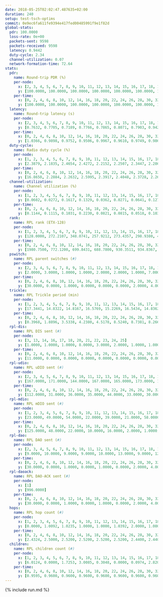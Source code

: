 ```yaml
---
date: 2018-05-25T02:02:47.487635+02:00
duration: 240
setup: test-tsch-optims
commit: 0e9ec6fa611fe9394e417fed00485991f9e1f82d
global-stats:
  pdr: 100.0000
  loss-rate: 0e+00
  packets-sent: 9598
  packets-received: 9598
  latency: 0.9442
  duty-cycle: 2.34
  channel-utilization: 0.07
  network-formation-time: 72.64
stats:
  pdr:
    name: Round-trip PDR (%)
    per-node:
      x: [2, 3, 4, 5, 6, 7, 8, 9, 10, 11, 12, 13, 14, 15, 16, 17, 18, 19, 20, 21, 22, 23, 24, 25]
      y: [100.0000, 100.0000, 100.0000, 100.0000, 100.0000, 100.0000, 100.0000, 100.0000, 100.0000, 100.0000, 100.0000, 100.0000, 100.0000, 100.0000, 100.0000, 100.0000, 100.0000, 100.0000, 100.0000, 100.0000, 100.0000, 100.0000, 100.0000, 100.0000]
    per-time:
      x: [0, 2, 4, 6, 8, 10, 12, 14, 16, 18, 20, 22, 24, 26, 28, 30, 32, 34, 36, 38, 40, 42, 44, 46, 48, 50, 52, 54, 56, 58, 60, 62, 64, 66, 68, 70, 72, 74, 76, 78, 80, 82, 84, 86, 88, 90, 92, 94, 96, 98, 100, 102, 104, 106, 108, 110, 112, 114, 116, 118, 120, 122, 124, 126, 128, 130, 132, 134, 136, 138, 140, 142, 144, 146, 148, 150, 152, 154, 156, 158, 160]
      y: [100.0000, 100.0000, 100.0000, 100.0000, 100.0000, 100.0000, 100.0000, 100.0000, 100.0000, 100.0000, 100.0000, 100.0000, 100.0000, 100.0000, 100.0000, 100.0000, 100.0000, 100.0000, 100.0000, 100.0000, 100.0000, 100.0000, 100.0000, 100.0000, 100.0000, 100.0000, 100.0000, 100.0000, 100.0000, 100.0000, 100.0000, 100.0000, 100.0000, 100.0000, 100.0000, 100.0000, 100.0000, 100.0000, 100.0000, 100.0000, 100.0000, 100.0000, 100.0000, 100.0000, 100.0000, 100.0000, 100.0000, 100.0000, 100.0000, 100.0000, 100.0000, 100.0000, 100.0000, 100.0000, 100.0000, 100.0000, 100.0000, 100.0000, 100.0000, 100.0000, 100.0000, 100.0000, 100.0000, 100.0000, 100.0000, 100.0000, 100.0000, 100.0000, 100.0000, 100.0000, 100.0000, 100.0000, 100.0000, 100.0000, 100.0000, 100.0000, 100.0000, 100.0000, 100.0000, 100.0000, null]
  latency:
    name: Round-trip latency (s)
    per-node:
      x: [2, 3, 4, 5, 6, 7, 8, 9, 10, 11, 12, 13, 14, 15, 16, 17, 18, 19, 20, 21, 22, 23, 24, 25]
      y: [0.7632, 0.7705, 0.7189, 0.7766, 0.7865, 0.8071, 0.7903, 0.9420, 0.8174, 0.8989, 0.8945, 0.8654, 0.9080, 1.0280, 0.9579, 0.9357, 1.0465, 1.0111, 1.0469, 1.1677, 1.1740, 1.1911, 1.1960, 1.1518]
    per-time:
      x: [0, 2, 4, 6, 8, 10, 12, 14, 16, 18, 20, 22, 24, 26, 28, 30, 32, 34, 36, 38, 40, 42, 44, 46, 48, 50, 52, 54, 56, 58, 60, 62, 64, 66, 68, 70, 72, 74, 76, 78, 80, 82, 84, 86, 88, 90, 92, 94, 96, 98, 100, 102, 104, 106, 108, 110, 112, 114, 116, 118, 120, 122, 124, 126, 128, 130, 132, 134, 136, 138, 140, 142, 144, 146, 148, 150, 152, 154, 156, 158, 160]
      y: [1.0366, 0.9898, 0.9752, 0.9506, 0.9967, 0.9610, 0.9749, 0.9865, 0.9656, 0.9682, 0.9444, 0.9652, 0.9667, 0.9698, 0.9916, 1.0023, 0.9817, 0.9653, 0.9298, 0.9636, 0.9303, 0.9495, 0.9351, 0.9263, 0.9701, 0.9646, 0.9558, 0.9438, 0.9326, 0.9109, 0.9359, 0.9520, 0.9234, 0.9300, 0.9445, 0.9316, 0.9258, 0.9113, 0.9213, 0.9229, 0.9054, 0.9146, 0.9103, 0.9251, 0.9385, 0.9235, 0.9254, 0.9619, 0.9085, 0.8978, 0.9263, 0.9108, 0.9313, 0.9200, 0.8993, 0.9311, 0.9534, 0.9251, 0.9119, 0.9385, 0.9140, 0.9250, 0.9245, 0.9325, 0.9361, 0.9550, 0.9293, 0.9239, 0.9350, 0.9198, 0.9347, 0.9416, 0.9315, 0.9665, 0.9683, 1.0038, 0.9549, 0.9484, 0.9752, 0.9535, null]
  duty-cycle:
    name: Radio duty cycle (%)
    per-node:
      x: [1, 2, 3, 4, 5, 6, 7, 8, 9, 10, 11, 12, 13, 14, 15, 16, 17, 18, 19, 20, 21, 22, 23, 24, 25]
      y: [2.3879, 2.1835, 2.4654, 2.4272, 2.2152, 2.2507, 2.3447, 2.2867, 2.0950, 2.2353, 2.1306, 2.1227, 2.4627, 2.3487, 2.2989, 2.2607, 2.3474, 2.3714, 2.4272, 2.3519, 2.2050, 2.3068, 2.3516, 2.4132, 2.2947]
    per-time:
      x: [0, 2, 4, 6, 8, 10, 12, 14, 16, 18, 20, 22, 24, 26, 28, 30, 32, 34, 36, 38, 40, 42, 44, 46, 48, 50, 52, 54, 56, 58, 60, 62, 64, 66, 68, 70, 72, 74, 76, 78, 80, 82, 84, 86, 88, 90, 92, 94, 96, 98, 100, 102, 104, 106, 108, 110, 112, 114, 116, 118, 120, 122, 124, 126, 128, 130, 132, 134, 136, 138, 140, 142, 144, 146, 148, 150, 152, 154, 156, 158, 160, 162, 164, 166, 168, 170, 172, 174, 176, 178, 180, 182, 184, 186, 188, 190, 192, 194, 196, 198, 200, 202, 204, 206, 208, 210, 212, 214, 216, 218, 220, 222, 224, 226, 228, 230, 232, 234, 236, 238]
      y: [16.8650, 2.2884, 2.2632, 2.5995, 2.3917, 2.4048, 2.3728, 2.2682, 2.2316, 2.2247, 2.2008, 2.2147, 2.1917, 2.2124, 2.2805, 2.2323, 2.2337, 2.2428, 2.2420, 2.2188, 2.2655, 2.2498, 2.2391, 2.2350, 2.2450, 2.2297, 2.2244, 2.2033, 2.2294, 2.2163, 2.1953, 2.2159, 2.2306, 2.2235, 2.2281, 2.2206, 2.2106, 2.2114, 2.2322, 2.2233, 2.1992, 2.2087, 2.2154, 2.2312, 2.2021, 2.2156, 2.2305, 2.2291, 2.2415, 2.1948, 2.2128, 2.2092, 2.2179, 2.2176, 2.1956, 2.1889, 2.2493, 2.2458, 2.2227, 2.2007, 2.1996, 2.2010, 2.2018, 2.1980, 2.2146, 2.2211, 2.2219, 2.2055, 2.2208, 2.2018, 2.2037, 2.2230, 2.1996, 2.2272, 2.2270, 2.2178, 2.2450, 2.2025, 2.2125, 2.2179, 2.4796, 2.2476, 2.1561, 2.1899, 2.1883, 2.2507, 2.1881, 2.2458, 2.2473, 2.1015, 2.1069, 2.0901, 2.0960, 2.1501, 2.0930, 2.0806, 2.0712, 2.0893, 2.1043, 2.1338, 2.0784, 2.0710, 2.1189, 2.1433, 2.1067, 2.1128, 2.0842, 2.0908, 2.1087, 2.0954, 2.1244, 2.0902, 2.1004, 2.1076, 2.1009, 2.1147, 2.1068, 2.0773, 2.1010, 2.0932]
  channel-utilization:
    name: Channel utilization (%)
    per-node:
      x: [1, 2, 3, 4, 5, 6, 7, 8, 9, 10, 11, 12, 13, 14, 15, 16, 17, 18, 19, 20, 21, 22, 23, 24, 25]
      y: [0.0602, 0.0272, 0.1617, 0.1329, 0.0362, 0.0271, 0.0641, 0.1274, 0.0295, 0.1126, 0.0312, 0.0281, 0.1284, 0.1051, 0.0956, 0.0538, 0.0838, 0.0665, 0.0872, 0.0785, 0.0404, 0.0637, 0.0396, 0.0411, 0.0324]
    per-time:
      x: [0, 2, 4, 6, 8, 10, 12, 14, 16, 18, 20, 22, 24, 26, 28, 30, 32, 34, 36, 38, 40, 42, 44, 46, 48, 50, 52, 54, 56, 58, 60, 62, 64, 66, 68, 70, 72, 74, 76, 78, 80, 82, 84, 86, 88, 90, 92, 94, 96, 98, 100, 102, 104, 106, 108, 110, 112, 114, 116, 118, 120, 122, 124, 126, 128, 130, 132, 134, 136, 138, 140, 142, 144, 146, 148, 150, 152, 154, 156, 158, 160, 162, 164, 166, 168, 170, 172, 174, 176, 178, 180, 182, 184, 186, 188, 190, 192, 194, 196, 198, 200, 202, 204, 206, 208, 210, 212, 214, 216, 218, 220, 222, 224, 226, 228, 230, 232, 234, 236, 238]
      y: [0.1144, 0.1115, 0.1031, 0.2230, 0.0821, 0.0815, 0.0518, 0.1032, 0.0978, 0.0968, 0.0877, 0.0936, 0.0865, 0.0918, 0.1131, 0.0973, 0.0989, 0.1030, 0.0978, 0.0934, 0.1084, 0.1026, 0.0994, 0.0959, 0.0991, 0.0962, 0.0940, 0.0877, 0.0967, 0.0897, 0.0834, 0.0901, 0.0940, 0.0927, 0.0923, 0.0938, 0.0887, 0.0891, 0.0951, 0.0913, 0.0835, 0.0867, 0.0871, 0.0933, 0.0852, 0.0892, 0.0925, 0.0938, 0.0961, 0.0805, 0.0879, 0.0853, 0.0892, 0.0897, 0.0837, 0.0813, 0.0994, 0.0971, 0.0901, 0.0859, 0.0847, 0.0873, 0.0869, 0.0865, 0.0913, 0.0930, 0.0931, 0.0869, 0.0925, 0.0848, 0.0867, 0.0940, 0.0870, 0.0960, 0.0963, 0.0920, 0.1032, 0.0855, 0.0922, 0.0948, 0.0323, 0.0213, 0.0102, 0.0658, 0.0658, 0.0833, 0.0649, 0.0834, 0.0844, 0.0465, 0.0445, 0.0439, 0.0431, 0.0588, 0.0412, 0.0384, 0.0365, 0.0424, 0.0444, 0.0512, 0.0384, 0.0365, 0.0500, 0.0535, 0.0472, 0.0477, 0.0420, 0.0453, 0.0458, 0.0416, 0.0494, 0.0416, 0.0440, 0.0434, 0.0444, 0.0468, 0.0460, 0.0386, 0.0434, 0.0424]
  rank:
    name: RPL rank (ETX-128)
    per-node:
      x: [1, 2, 3, 4, 5, 6, 7, 8, 9, 10, 11, 12, 13, 14, 15, 16, 17, 18, 19, 20, 21, 22, 23, 24, 25]
      y: [128.0000, 272.2107, 348.0741, 257.9212, 273.4357, 298.9380, 409.4008, 303.5809, 508.7814, 389.2016, 455.1322, 421.2562, 2519.8441, 483.3156, 890.2727, 5956.1170, 5028.0071, 3430.2697, 923.9008, 778.7602, 1147.5635, 18879.4740, 1154.4582, 2392.7791, 934.7265]
    per-time:
      x: [0, 2, 4, 6, 8, 10, 12, 14, 16, 18, 20, 22, 24, 26, 28, 30, 32, 34, 36, 38, 40, 42, 44, 46, 48, 50, 52, 54, 56, 58, 60, 62, 64, 66, 68, 70, 72, 74, 76, 78, 80, 82, 84, 86, 88, 90, 92, 94, 96, 98, 100, 102, 104, 106, 108, 110, 112, 114, 116, 118, 120, 122, 124, 126, 128, 130, 132, 134, 136, 138, 140, 142, 144, 146, 148, 150, 152, 154, 156, 158, 160, 162, 164, 166, 168, 170, 172, 174, 176, 178, 180, 182, 184, 186, 188, 190, 192, 194, 196, 198, 200, 202, 204, 206, 208, 210, 212, 214, 216, 218, 220, 222, 224, 226, 228, 230, 232, 234, 236, 238, 240]
      y: [1980.7500, 772.1200, 699.8431, 688.7800, 930.3511, 934.8367, 927.3841, 810.0659, 615.8000, 620.8627, 613.8200, 614.0600, 617.3200, 631.3922, 639.2500, 631.1200, 643.0400, 647.5686, 631.3725, 622.4630, 602.4340, 593.9400, 584.8600, 581.1800, 549.5200, 543.3019, 530.4118, 528.7600, 538.8846, 519.3529, 502.0980, 508.9800, 526.5098, 537.2941, 535.1200, 532.5000, 533.6346, 527.9615, 510.7885, 497.4600, 515.7000, 505.6200, 496.2400, 501.9000, 497.1400, 489.0588, 496.0196, 505.1961, 517.0392, 501.9000, 511.7000, 493.8400, 493.0000, 509.7600, 502.5400, 502.7059, 505.3846, 511.9231, 494.1569, 503.3400, 502.9400, 500.3000, 500.0600, 503.9400, 492.8462, 488.1765, 484.1887, 487.3800, 499.1569, 499.8200, 502.7000, 509.6200, 498.0980, 511.4211, 480.9412, 482.5600, 492.7200, 490.1600, 495.3269, 495.0200, 235.4444, 765.6775, 975.8155, 2006.0835, 5567.8333, 14236.0864, 15143.4079, 13118.9744, 8706.3288, 4175.6545, 4150.1273, 5255.4464, 5251.4643, 3845.5167, 5214.2500, 4146.5185, 2918.5818, 5184.7679, 5185.6071, 4085.2727, 2992.8148, 4136.6000, 6381.3036, 4040.8750, 4090.5273, 4085.5636, 4078.7091, 6225.8596, 2937.0926, 5249.5818, 3968.5789, 5181.0179, 2867.9643, 4061.1455, 4064.8545, 2930.4259, 4076.4364, 5322.9630, 4086.2364, 4088.2364, null]
  pswitch:
    name: RPL parent switches (#)
    per-node:
      x: [2, 3, 4, 5, 6, 7, 8, 9, 10, 11, 12, 13, 14, 15, 16, 17, 18, 19, 20, 21, 22, 23, 24, 25]
      y: [2.0000, 3.0000, 1.0000, 1.0000, 2.0000, 2.0000, 1.0000, 7.0000, 3.0000, 2.0000, 2.0000, 15.0000, 4.0000, 12.0000, 24.0000, 24.0000, 17.0000, 5.0000, 6.0000, 11.0000, 108.0000, 10.0000, 13.0000, 5.0000]
    per-time:
      x: [0, 2, 4, 6, 8, 10, 12, 14, 16, 18, 20, 22, 24, 26, 28, 30, 32, 34, 36, 38, 40, 42, 44, 46, 48, 50, 52, 54, 56, 58, 60, 62, 64, 66, 68, 70, 72, 74, 76, 78, 80, 82, 84, 86, 88, 90, 92, 94, 96, 98, 100, 102, 104, 106, 108, 110, 112, 114, 116, 118, 120, 122, 124, 126, 128, 130, 132, 134, 136, 138, 140, 142, 144, 146, 148, 150, 152, 154, 156, 158, 160, 162, 164, 166, 168, 170, 172, 174, 176, 178, 180, 182, 184, 186, 188, 190, 192, 194, 196, 198, 200, 202, 204, 206, 208, 210, 212, 214, 216, 218, 220, 222, 224, 226, 228, 230, 232, 234, 236, 238]
      y: [30.0000, 0.0000, 1.0000, 0.0000, 0.0000, 0.0000, 2.0000, 4.0000, 0.0000, 1.0000, 0.0000, 0.0000, 0.0000, 1.0000, 2.0000, 0.0000, 0.0000, 1.0000, 1.0000, 4.0000, 3.0000, 0.0000, 0.0000, 0.0000, 0.0000, 3.0000, 1.0000, 0.0000, 2.0000, 1.0000, 1.0000, 0.0000, 1.0000, 1.0000, 0.0000, 0.0000, 2.0000, 2.0000, 2.0000, 0.0000, 0.0000, 0.0000, 0.0000, 0.0000, 0.0000, 1.0000, 1.0000, 1.0000, 1.0000, 0.0000, 0.0000, 0.0000, 0.0000, 0.0000, 0.0000, 1.0000, 2.0000, 2.0000, 1.0000, 0.0000, 0.0000, 0.0000, 0.0000, 0.0000, 2.0000, 1.0000, 3.0000, 0.0000, 1.0000, 0.0000, 0.0000, 0.0000, 1.0000, 7.0000, 1.0000, 0.0000, 0.0000, 0.0000, 2.0000, 0.0000, 2.0000, 1.0000, 7.0000, 11.0000, 15.0000, 16.0000, 13.0000, 15.0000, 14.0000, 3.0000, 3.0000, 3.0000, 4.0000, 7.0000, 4.0000, 2.0000, 3.0000, 3.0000, 3.0000, 2.0000, 2.0000, 3.0000, 3.0000, 3.0000, 3.0000, 2.0000, 3.0000, 4.0000, 2.0000, 2.0000, 4.0000, 4.0000, 4.0000, 2.0000, 3.0000, 2.0000, 2.0000, 2.0000, 3.0000, 2.0000]
  trickle:
    name: RPL Trickle period (min)
    per-node:
      x: [1, 2, 3, 4, 5, 6, 7, 8, 9, 10, 11, 12, 13, 14, 15, 16, 17, 18, 19, 20, 21, 22, 23, 24, 25]
      y: [17.3441, 14.8322, 14.8167, 16.5769, 15.2269, 16.5434, 14.8362, 15.2246, 15.1074, 15.7179, 15.4280, 14.7507, 11.1332, 11.6174, 11.3261, 12.8525, 10.0781, 10.5271, 7.9604, 11.2479, 11.0990, 5.8655, 10.6254, 10.9452, 11.3827]
    per-time:
      x: [0, 2, 4, 6, 8, 10, 12, 14, 16, 18, 20, 22, 24, 26, 28, 30, 32, 34, 36, 38, 40, 42, 44, 46, 48, 50, 52, 54, 56, 58, 60, 62, 64, 66, 68, 70, 72, 74, 76, 78, 80, 82, 84, 86, 88, 90, 92, 94, 96, 98, 100, 102, 104, 106, 108, 110, 112, 114, 116, 118, 120, 122, 124, 126, 128, 130, 132, 134, 136, 138, 140, 142, 144, 146, 148, 150, 152, 154, 156, 158, 160, 162, 164, 166, 168, 170, 172, 174, 176, 178, 180, 182, 184, 186, 188, 190, 192, 194, 196, 198, 200, 202, 204, 206, 208, 210, 212, 214, 216, 218, 220, 222, 224, 226, 228, 230, 232, 234, 236, 238, 240]
      y: [0.3968, 1.8896, 3.5338, 4.2380, 4.5178, 8.5240, 8.7381, 8.2663, 9.5683, 14.9919, 16.4277, 16.4277, 16.7772, 16.7909, 16.8041, 16.7772, 17.1267, 17.4763, 17.4763, 17.4763, 17.4763, 17.4763, 17.4763, 17.4763, 17.4763, 17.4763, 17.4763, 17.4763, 17.4763, 17.4763, 17.4763, 17.4763, 17.4763, 17.4763, 17.4763, 17.4763, 17.4763, 17.4763, 17.4763, 17.4763, 17.4763, 17.4763, 17.4763, 17.4763, 17.4763, 17.4763, 17.4763, 17.4763, 17.4763, 17.4763, 17.4763, 17.4763, 17.4763, 17.4763, 17.4763, 17.4763, 17.4763, 17.4763, 17.4763, 17.4763, 17.4763, 17.4763, 17.4763, 17.4763, 17.4763, 17.4763, 17.4763, 17.4763, 17.4763, 17.4763, 17.4763, 17.4763, 17.4763, 17.4763, 17.4763, 17.4763, 17.4763, 17.4763, 17.4763, 17.4763, 17.4763, 16.8237, 16.0026, 15.6048, 11.0733, 4.2182, 4.2487, 3.9192, 3.0898, 3.9297, 4.2276, 4.6714, 5.1029, 5.0938, 5.7125, 6.6269, 7.4150, 8.4919, 8.0189, 8.0306, 8.3108, 8.4365, 8.1237, 8.1225, 8.3360, 8.3769, 8.2193, 8.5178, 8.4676, 8.0927, 7.6602, 7.9933, 8.1298, 7.9971, 8.2392, 8.0947, 8.3261, 8.6572, 8.0083, 8.5048, null]
  rpl-dis:
    name: RPL DIS sent (#)
    per-node:
      x: [3, 13, 14, 16, 17, 18, 20, 21, 22, 23, 24, 25]
      y: [1.0000, 1.0000, 1.0000, 8.0000, 3.0000, 2.0000, 1.0000, 1.0000, 39.0000, 1.0000, 2.0000, 1.0000]
    per-time:
      x: [0, 2, 4, 6, 8, 10, 12, 14, 16, 18, 20, 22, 24, 26, 28, 30, 32, 34, 36, 38, 40, 42, 44, 46, 48, 50, 52, 54, 56, 58, 60, 62, 64, 66, 68, 70, 72, 74, 76, 78, 80, 82, 84, 86, 88, 90, 92, 94, 96, 98, 100, 102, 104, 106, 108, 110, 112, 114, 116, 118, 120, 122, 124, 126, 128, 130, 132, 134, 136, 138, 140, 142, 144, 146, 148, 150, 152, 154, 156, 158, 160, 162, 164, 166, 168, 170, 172, 174, 176, 178, 180, 182, 184, 186, 188, 190, 192, 194, 196, 198, 200, 202, 204, 206, 208, 210, 212, 214, 216, 218, 220, 222, 224, 226, 228, 230, 232, 234, 236]
      y: [11.0000, 0.0000, 0.0000, 0.0000, 0.0000, 0.0000, 0.0000, 0.0000, 0.0000, 0.0000, 0.0000, 0.0000, 0.0000, 0.0000, 0.0000, 0.0000, 0.0000, 0.0000, 0.0000, 0.0000, 0.0000, 0.0000, 0.0000, 0.0000, 0.0000, 0.0000, 0.0000, 0.0000, 0.0000, 0.0000, 0.0000, 0.0000, 0.0000, 0.0000, 0.0000, 0.0000, 0.0000, 0.0000, 0.0000, 0.0000, 0.0000, 0.0000, 0.0000, 0.0000, 0.0000, 0.0000, 0.0000, 0.0000, 0.0000, 0.0000, 0.0000, 0.0000, 0.0000, 0.0000, 0.0000, 0.0000, 0.0000, 0.0000, 0.0000, 0.0000, 0.0000, 0.0000, 0.0000, 0.0000, 0.0000, 0.0000, 0.0000, 0.0000, 0.0000, 0.0000, 0.0000, 0.0000, 0.0000, 0.0000, 0.0000, 0.0000, 0.0000, 0.0000, 0.0000, 0.0000, 0.0000, 2.0000, 1.0000, 1.0000, 2.0000, 3.0000, 2.0000, 2.0000, 1.0000, 1.0000, 2.0000, 0.0000, 2.0000, 0.0000, 1.0000, 1.0000, 1.0000, 0.0000, 3.0000, 1.0000, 1.0000, 1.0000, 1.0000, 2.0000, 2.0000, 1.0000, 2.0000, 1.0000, 0.0000, 2.0000, 1.0000, 2.0000, 0.0000, 2.0000, 2.0000, 1.0000, 1.0000, 1.0000, 1.0000]
  rpl-udio:
    name: RPL uDIO sent (#)
    per-node:
      x: [2, 3, 4, 5, 6, 7, 8, 9, 10, 11, 12, 13, 14, 15, 16, 17, 18, 19, 20, 21, 22, 23, 24, 25]
      y: [167.0000, 171.0000, 144.0000, 167.0000, 165.0000, 173.0000, 162.0000, 175.0000, 177.0000, 171.0000, 174.0000, 173.0000, 169.0000, 169.0000, 198.0000, 200.0000, 186.0000, 182.0000, 165.0000, 171.0000, 324.0000, 159.0000, 156.0000, 168.0000]
    per-time:
      x: [0, 2, 4, 6, 8, 10, 12, 14, 16, 18, 20, 22, 24, 26, 28, 30, 32, 34, 36, 38, 40, 42, 44, 46, 48, 50, 52, 54, 56, 58, 60, 62, 64, 66, 68, 70, 72, 74, 76, 78, 80, 82, 84, 86, 88, 90, 92, 94, 96, 98, 100, 102, 104, 106, 108, 110, 112, 114, 116, 118, 120, 122, 124, 126, 128, 130, 132, 134, 136, 138, 140, 142, 144, 146, 148, 150, 152, 154, 156, 158, 160, 162, 164, 166, 168, 170, 172, 174, 176, 178, 180, 182, 184, 186, 188, 190, 192, 194, 196, 198, 200, 202, 204, 206, 208, 210, 212, 214, 216, 218, 220, 222, 224, 226, 228, 230, 232, 234, 236, 238, 240]
      y: [112.0000, 31.0000, 36.0000, 35.0000, 44.0000, 33.0000, 30.0000, 36.0000, 35.0000, 39.0000, 28.0000, 32.0000, 30.0000, 32.0000, 38.0000, 35.0000, 36.0000, 33.0000, 33.0000, 35.0000, 34.0000, 28.0000, 32.0000, 33.0000, 30.0000, 31.0000, 31.0000, 31.0000, 27.0000, 31.0000, 33.0000, 29.0000, 36.0000, 37.0000, 31.0000, 33.0000, 29.0000, 33.0000, 31.0000, 32.0000, 36.0000, 31.0000, 29.0000, 30.0000, 29.0000, 35.0000, 26.0000, 34.0000, 37.0000, 33.0000, 30.0000, 35.0000, 30.0000, 35.0000, 33.0000, 31.0000, 31.0000, 30.0000, 30.0000, 28.0000, 32.0000, 33.0000, 33.0000, 33.0000, 34.0000, 35.0000, 26.0000, 33.0000, 36.0000, 32.0000, 28.0000, 30.0000, 40.0000, 28.0000, 29.0000, 32.0000, 32.0000, 34.0000, 28.0000, 35.0000, 32.0000, 30.0000, 36.0000, 45.0000, 40.0000, 59.0000, 63.0000, 54.0000, 49.0000, 36.0000, 40.0000, 40.0000, 34.0000, 41.0000, 39.0000, 38.0000, 31.0000, 37.0000, 33.0000, 38.0000, 34.0000, 33.0000, 43.0000, 30.0000, 47.0000, 44.0000, 37.0000, 38.0000, 40.0000, 33.0000, 36.0000, 39.0000, 46.0000, 35.0000, 40.0000, 33.0000, 38.0000, 36.0000, 38.0000, 49.0000, 11.0000]
  rpl-mdio:
    name: RPL mDIO sent (#)
    per-node:
      x: [1, 2, 3, 4, 5, 6, 7, 8, 9, 10, 11, 12, 13, 14, 15, 16, 17, 18, 19, 20, 21, 22, 23, 24, 25]
      y: [23.0000, 49.0000, 54.0000, 22.0000, 39.0000, 21.0000, 58.0000, 42.0000, 43.0000, 30.0000, 34.0000, 60.0000, 115.0000, 134.0000, 165.0000, 141.0000, 106.0000, 178.0000, 201.0000, 198.0000, 188.0000, 224.0000, 169.0000, 181.0000, 162.0000]
    per-time:
      x: [0, 2, 4, 6, 8, 10, 12, 14, 16, 18, 20, 22, 24, 26, 28, 30, 32, 34, 36, 38, 40, 42, 44, 46, 48, 50, 52, 54, 56, 58, 60, 62, 64, 66, 68, 70, 72, 74, 76, 78, 80, 82, 84, 86, 88, 90, 92, 94, 96, 98, 100, 102, 104, 106, 108, 110, 112, 114, 116, 118, 120, 122, 124, 126, 128, 130, 132, 134, 136, 138, 140, 142, 144, 146, 148, 150, 152, 154, 156, 158, 160, 162, 164, 166, 168, 170, 172, 174, 176, 178, 180, 182, 184, 186, 188, 190, 192, 194, 196, 198, 200, 202, 204, 206, 208, 210, 212, 214, 216, 218, 220, 222, 224, 226, 228, 230, 232, 234, 236, 238, 240]
      y: [125.0000, 48.0000, 22.0000, 10.0000, 16.0000, 2.0000, 1.0000, 22.0000, 12.0000, 2.0000, 1.0000, 2.0000, 0.0000, 2.0000, 8.0000, 5.0000, 7.0000, 3.0000, 0.0000, 0.0000, 0.0000, 0.0000, 5.0000, 5.0000, 7.0000, 4.0000, 3.0000, 1.0000, 0.0000, 1.0000, 0.0000, 4.0000, 6.0000, 4.0000, 8.0000, 2.0000, 0.0000, 0.0000, 1.0000, 0.0000, 5.0000, 3.0000, 12.0000, 3.0000, 1.0000, 0.0000, 0.0000, 0.0000, 3.0000, 5.0000, 6.0000, 8.0000, 3.0000, 0.0000, 0.0000, 0.0000, 0.0000, 5.0000, 5.0000, 2.0000, 11.0000, 2.0000, 0.0000, 0.0000, 0.0000, 0.0000, 7.0000, 5.0000, 5.0000, 6.0000, 2.0000, 0.0000, 0.0000, 0.0000, 1.0000, 9.0000, 3.0000, 8.0000, 3.0000, 1.0000, 1.0000, 39.0000, 65.0000, 69.0000, 58.0000, 90.0000, 68.0000, 64.0000, 75.0000, 33.0000, 69.0000, 29.0000, 58.0000, 50.0000, 54.0000, 51.0000, 39.0000, 33.0000, 62.0000, 78.0000, 48.0000, 45.0000, 43.0000, 78.0000, 71.0000, 56.0000, 60.0000, 38.0000, 48.0000, 47.0000, 87.0000, 48.0000, 55.0000, 70.0000, 41.0000, 75.0000, 47.0000, 28.0000, 66.0000, 37.0000, 1.0000]
  rpl-dao:
    name: RPL DAO sent (#)
    per-node:
      x: [2, 3, 4, 5, 6, 7, 8, 9, 10, 11, 12, 13, 14, 15, 16, 17, 18, 19, 20, 21, 22, 23, 24, 25]
      y: [9.0000, 10.0000, 9.0000, 9.0000, 10.0000, 13.0000, 9.0000, 12.0000, 10.0000, 10.0000, 10.0000, 51.0000, 11.0000, 19.0000, 106.0000, 92.0000, 61.0000, 11.0000, 10.0000, 21.0000, 488.0000, 17.0000, 43.0000, 15.0000]
    per-time:
      x: [0, 2, 4, 6, 8, 10, 12, 14, 16, 18, 20, 22, 24, 26, 28, 30, 32, 34, 36, 38, 40, 42, 44, 46, 48, 50, 52, 54, 56, 58, 60, 62, 64, 66, 68, 70, 72, 74, 76, 78, 80, 82, 84, 86, 88, 90, 92, 94, 96, 98, 100, 102, 104, 106, 108, 110, 112, 114, 116, 118, 120, 122, 124, 126, 128, 130, 132, 134, 136, 138, 140, 142, 144, 146, 148, 150, 152, 154, 156, 158, 160, 162, 164, 166, 168, 170, 172, 174, 176, 178, 180, 182, 184, 186, 188, 190, 192, 194, 196, 198, 200, 202, 204, 206, 208, 210, 212, 214, 216, 218, 220, 222, 224, 226, 228, 230, 232, 234, 236, 238, 240]
      y: [30.0000, 0.0000, 1.0000, 0.0000, 1.0000, 0.0000, 2.0000, 4.0000, 0.0000, 1.0000, 0.0000, 0.0000, 0.0000, 1.0000, 16.0000, 1.0000, 0.0000, 1.0000, 1.0000, 3.0000, 4.0000, 2.0000, 0.0000, 1.0000, 0.0000, 2.0000, 1.0000, 0.0000, 12.0000, 3.0000, 1.0000, 0.0000, 3.0000, 1.0000, 2.0000, 1.0000, 3.0000, 2.0000, 3.0000, 0.0000, 0.0000, 0.0000, 4.0000, 8.0000, 1.0000, 1.0000, 2.0000, 2.0000, 2.0000, 1.0000, 2.0000, 0.0000, 3.0000, 1.0000, 0.0000, 1.0000, 3.0000, 10.0000, 3.0000, 1.0000, 1.0000, 1.0000, 0.0000, 1.0000, 3.0000, 2.0000, 4.0000, 1.0000, 1.0000, 0.0000, 2.0000, 4.0000, 5.0000, 8.0000, 2.0000, 0.0000, 0.0000, 1.0000, 3.0000, 1.0000, 3.0000, 10.0000, 26.0000, 55.0000, 72.0000, 80.0000, 62.0000, 80.0000, 49.0000, 15.0000, 10.0000, 11.0000, 14.0000, 19.0000, 15.0000, 10.0000, 13.0000, 14.0000, 12.0000, 15.0000, 13.0000, 16.0000, 19.0000, 14.0000, 14.0000, 12.0000, 15.0000, 18.0000, 17.0000, 10.0000, 17.0000, 12.0000, 14.0000, 12.0000, 14.0000, 15.0000, 13.0000, 13.0000, 15.0000, 10.0000, 0.0000]
  rpl-daoack:
    name: RPL DAO-ACK sent (#)
    per-node:
      x: [1]
      y: [996.0000]
    per-time:
      x: [0, 2, 4, 6, 8, 10, 12, 14, 16, 18, 20, 22, 24, 26, 28, 30, 32, 34, 36, 38, 40, 42, 44, 46, 48, 50, 52, 54, 56, 58, 60, 62, 64, 66, 68, 70, 72, 74, 76, 78, 80, 82, 84, 86, 88, 90, 92, 94, 96, 98, 100, 102, 104, 106, 108, 110, 112, 114, 116, 118, 120, 122, 124, 126, 128, 130, 132, 134, 136, 138, 140, 142, 144, 146, 148, 150, 152, 154, 156, 158, 160, 162, 164, 166, 168, 170, 172, 174, 176, 178, 180, 182, 184, 186, 188, 190, 192, 194, 196, 198, 200, 202, 204, 206, 208, 210, 212, 214, 216, 218, 220, 222, 224, 226, 228, 230, 232, 234, 236, 238, 240]
      y: [30.0000, 0.0000, 1.0000, 0.0000, 1.0000, 0.0000, 2.0000, 4.0000, 0.0000, 1.0000, 0.0000, 0.0000, 0.0000, 1.0000, 16.0000, 1.0000, 0.0000, 1.0000, 1.0000, 3.0000, 4.0000, 2.0000, 0.0000, 1.0000, 0.0000, 2.0000, 1.0000, 0.0000, 12.0000, 3.0000, 1.0000, 0.0000, 3.0000, 1.0000, 2.0000, 1.0000, 3.0000, 2.0000, 3.0000, 0.0000, 0.0000, 0.0000, 4.0000, 8.0000, 1.0000, 1.0000, 2.0000, 2.0000, 2.0000, 1.0000, 2.0000, 0.0000, 3.0000, 1.0000, 0.0000, 1.0000, 3.0000, 10.0000, 3.0000, 1.0000, 1.0000, 1.0000, 0.0000, 1.0000, 3.0000, 2.0000, 4.0000, 1.0000, 1.0000, 0.0000, 2.0000, 4.0000, 5.0000, 8.0000, 2.0000, 0.0000, 0.0000, 1.0000, 3.0000, 1.0000, 3.0000, 6.0000, 8.0000, 29.0000, 76.0000, 78.0000, 57.0000, 77.0000, 43.0000, 15.0000, 10.0000, 11.0000, 14.0000, 19.0000, 15.0000, 10.0000, 13.0000, 14.0000, 12.0000, 15.0000, 13.0000, 16.0000, 19.0000, 14.0000, 14.0000, 12.0000, 15.0000, 18.0000, 17.0000, 10.0000, 17.0000, 12.0000, 14.0000, 12.0000, 14.0000, 15.0000, 13.0000, 13.0000, 15.0000, 10.0000, 0.0000]
  hops:
    name: RPL hop count (#)
    per-node:
      x: [1, 2, 3, 4, 5, 6, 7, 8, 9, 10, 11, 12, 13, 14, 15, 16, 17, 18, 19, 20, 21, 22, 23, 24, 25]
      y: [0.0000, 1.0092, 1.0235, 1.0000, 1.0000, 1.0392, 2.0000, 1.0000, 2.0209, 1.9156, 2.0000, 2.0000, 2.1635, 2.0000, 2.1302, 3.1642, 2.8483, 3.0203, 3.0621, 3.0615, 4.9084, 4.6508, 4.0857, 4.0661, 4.0641]
    per-time:
      x: [0, 2, 4, 6, 8, 10, 12, 14, 16, 18, 20, 22, 24, 26, 28, 30, 32, 34, 36, 38, 40, 42, 44, 46, 48, 50, 52, 54, 56, 58, 60, 62, 64, 66, 68, 70, 72, 74, 76, 78, 80, 82, 84, 86, 88, 90, 92, 94, 96, 98, 100, 102, 104, 106, 108, 110, 112, 114, 116, 118, 120, 122, 124, 126, 128, 130, 132, 134, 136, 138, 140, 142, 144, 146, 148, 150, 152, 154, 156, 158, 160, 162, 164, 166, 168, 170, 172, 174, 176, 178, 180, 182, 184, 186, 188, 190, 192, 194, 196, 198, 200, 202, 204, 206, 208, 210, 212, 214, 216, 218, 220, 222, 224, 226, 228, 230, 232, 234, 236, 238]
      y: [2.4324, 2.5000, 2.5200, 2.5200, 2.5200, 2.5200, 2.4400, 2.4400, 2.4800, 2.4400, 2.4400, 2.4400, 2.4400, 2.4600, 2.4800, 2.4800, 2.4800, 2.7600, 2.4400, 2.4200, 2.6400, 2.6400, 2.6400, 2.6400, 2.5400, 2.3600, 2.3200, 2.3000, 2.3200, 2.3400, 2.3200, 2.3200, 2.3600, 2.3600, 2.3600, 2.3600, 2.3867, 2.4000, 2.2400, 2.2400, 2.2400, 2.2400, 2.2400, 2.2400, 2.2400, 2.2400, 2.2400, 2.2400, 2.2400, 2.2400, 2.2400, 2.2400, 2.2400, 2.2400, 2.2400, 2.2800, 2.2800, 2.2800, 2.2800, 2.2800, 2.2800, 2.2800, 2.2800, 2.2800, 2.3200, 2.3000, 2.2800, 2.3000, 2.3200, 2.3200, 2.3200, 2.3200, 2.3200, 2.4200, 2.4400, 2.4400, 2.4400, 2.4400, 2.4200, 2.3800, 2.3600, 2.3758, 2.3151, 2.3928, 2.4000, 2.5400, 2.4400, 2.5600, 2.8800, 2.9000, 2.8800, 2.9200, 2.9200, 2.7200, 2.3600, 2.3600, 2.3200, 2.2800, 2.3000, 2.3600, 2.2800, 2.3200, 2.3200, 2.4600, 2.6200, 2.6200, 2.6000, 2.6400, 2.6800, 2.6800, 2.6400, 2.6000, 2.6400, 2.6400, 2.6800, 2.6800, 2.6600, 2.6600, 2.6600, 2.6800]
  children:
    name: RPL children count (#)
    per-node:
      x: [1, 2, 3, 4, 5, 6, 7, 8, 9, 10, 11, 12, 13, 14, 15, 16, 17, 18, 19, 20, 21, 22, 23, 24, 25]
      y: [6.0124, 0.0000, 1.7253, 3.0085, 0.3048, 0.0000, 0.0974, 2.8201, 0.0000, 0.1400, 0.0026, 0.0007, 0.2112, 2.3636, 2.0425, 0.0412, 0.0961, 2.6952, 0.5697, 0.2269, 0.0118, 0.0366, 0.9451, 0.6453, 0.0026]
    per-time:
      x: [0, 2, 4, 6, 8, 10, 12, 14, 16, 18, 20, 22, 24, 26, 28, 30, 32, 34, 36, 38, 40, 42, 44, 46, 48, 50, 52, 54, 56, 58, 60, 62, 64, 66, 68, 70, 72, 74, 76, 78, 80, 82, 84, 86, 88, 90, 92, 94, 96, 98, 100, 102, 104, 106, 108, 110, 112, 114, 116, 118, 120, 122, 124, 126, 128, 130, 132, 134, 136, 138, 140, 142, 144, 146, 148, 150, 152, 154, 156, 158, 160, 162, 164, 166, 168, 170, 172, 174, 176, 178, 180, 182, 184, 186, 188, 190, 192, 194, 196, 198, 200, 202, 204, 206, 208, 210, 212, 214, 216, 218, 220, 222, 224, 226, 228, 230, 232, 234, 236, 238]
      y: [0.9595, 0.9600, 0.9600, 0.9600, 0.9600, 0.9600, 0.9600, 0.9600, 0.9600, 0.9600, 0.9600, 0.9600, 0.9600, 0.9600, 0.9600, 0.9600, 0.9600, 0.9600, 0.9600, 0.9600, 0.9600, 0.9600, 0.9600, 0.9600, 0.9600, 0.9600, 0.9600, 0.9600, 0.9600, 0.9600, 0.9600, 0.9600, 0.9600, 0.9600, 0.9600, 0.9600, 0.9600, 0.9600, 0.9600, 0.9600, 0.9600, 0.9600, 0.9600, 0.9600, 0.9600, 0.9600, 0.9600, 0.9600, 0.9600, 0.9600, 0.9600, 0.9600, 0.9600, 0.9600, 0.9600, 0.9600, 0.9600, 0.9600, 0.9600, 0.9600, 0.9600, 0.9600, 0.9600, 0.9600, 0.9600, 0.9600, 0.9600, 0.9600, 0.9600, 0.9600, 0.9600, 0.9600, 0.9600, 0.9600, 0.9600, 0.9600, 0.9600, 0.9600, 0.9600, 0.9600, 0.9600, 0.9600, 0.9600, 0.9600, 0.9600, 0.9600, 0.9600, 0.9600, 0.9600, 0.9600, 0.9600, 0.9600, 0.9600, 0.9600, 0.9600, 0.9600, 0.9600, 0.9600, 0.9600, 0.9600, 0.9600, 0.9600, 0.9600, 0.9600, 0.9600, 0.9600, 0.9600, 0.9600, 0.9600, 0.9600, 0.9600, 0.9600, 0.9600, 0.9600, 0.9600, 0.9600, 0.9600, 0.9600, 0.9600, 0.9600]
---
```


{% include run.md %}
